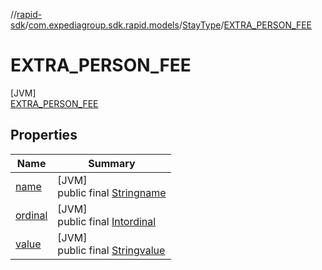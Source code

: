 //[rapid-sdk](../../../../index.md)/[com.expediagroup.sdk.rapid.models](../../index.md)/[StayType](../index.md)/[EXTRA_PERSON_FEE](index.md)

# EXTRA_PERSON_FEE

[JVM]\
[EXTRA_PERSON_FEE](index.md)

## Properties

| Name | Summary |
|---|---|
| [name](../../-unavailable-reason/-code/-n-o_-i-n-v-e-n-t-o-r-y_-a-v-a-i-l-a-b-l-e/index.md#-372974862%2FProperties%2F700308213) | [JVM]<br>public final [String](https://kotlinlang.org/api/latest/jvm/stdlib/kotlin/-string/index.html)[name](../../-unavailable-reason/-code/-n-o_-i-n-v-e-n-t-o-r-y_-a-v-a-i-l-a-b-l-e/index.md#-372974862%2FProperties%2F700308213) |
| [ordinal](../../-unavailable-reason/-code/-n-o_-i-n-v-e-n-t-o-r-y_-a-v-a-i-l-a-b-l-e/index.md#-739389684%2FProperties%2F700308213) | [JVM]<br>public final [Int](https://kotlinlang.org/api/latest/jvm/stdlib/kotlin/-int/index.html)[ordinal](../../-unavailable-reason/-code/-n-o_-i-n-v-e-n-t-o-r-y_-a-v-a-i-l-a-b-l-e/index.md#-739389684%2FProperties%2F700308213) |
| [value](../-t-r-a-v-e-l-e-r_-s-e-r-v-i-c-e_-f-e-e/index.md#-1308619297%2FProperties%2F700308213) | [JVM]<br>public final [String](https://kotlinlang.org/api/latest/jvm/stdlib/kotlin/-string/index.html)[value](../-t-r-a-v-e-l-e-r_-s-e-r-v-i-c-e_-f-e-e/index.md#-1308619297%2FProperties%2F700308213) |

